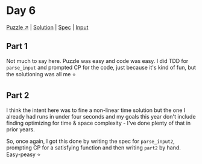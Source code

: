 # Day 6

[Puzzle ↗️](https://adventofcode.com/2023/day/6) |
[Solution](../lib/day06.rb) |
[Spec](../spec/day06_spec.rb) |
[Input](../input/day06.txt)

## Part 1

Not much to say here. Puzzle was easy and code was easy. I did TDD for `parse_input` and prompted CP for the code, just
because it's kind of fun, but the solutioning was all me ⭐

## Part 2

I think the intent here was to fine a non-linear time solution but the one I already had runs in under four seconds and
my goals this year don't include finding optimizing for time & space complexity - I've done plenty of that in prior
years.

So, once again, I got this done by writing the spec for `parse_input2`, prompting CP for a satisfying function and then
writing `part2` by hand. Easy-peasy ⭐
